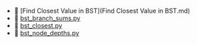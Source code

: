 * 📄 [Find Closest Value in BST](Find Closest Value in BST.md)
* 📄 [bst_branch_sums.py](bst_branch_sums.py)
* 📄 [bst_closest.py](bst_closest.py)
* 📄 [bst_node_depths.py](bst_node_depths.py)
